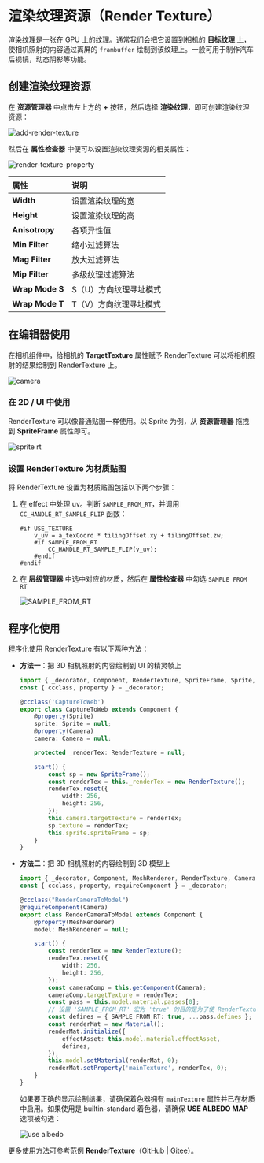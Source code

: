 # 渲染纹理资源（Render Texture）

渲染纹理是一张在 GPU 上的纹理。通常我们会把它设置到相机的 **目标纹理** 上，使相机照射的内容通过离屏的 `frambuffer` 绘制到该纹理上。一般可用于制作汽车后视镜，动态阴影等功能。

## 创建渲染纹理资源

在 **资源管理器** 中点击左上方的 **+** 按钮，然后选择 **渲染纹理**，即可创建渲染纹理资源：

![add-render-texture](render-texture/add-render-texture.png)

然后在 **属性检查器** 中便可以设置渲染纹理资源的相关属性：

![render-texture-property](render-texture/render-texture-property.png)

| 属性 | 说明 |
| :--- | :--- |
| **Width** | 设置渲染纹理的宽 |
| **Height** | 设置渲染纹理的高 |
| **Anisotropy** | 各项异性值 |
| **Min Filter** | 缩小过滤算法 |
| **Mag Filter** | 放大过滤算法 |
| **Mip Filter** | 多级纹理过滤算法 |
| **Wrap Mode S** | S（U）方向纹理寻址模式 |
| **Wrap Mode T** | T（V）方向纹理寻址模式 |

## 在编辑器使用

在相机组件中，给相机的 **TargetTexture** 属性赋予 RenderTexture 可以将相机照射的结果绘制到 RenderTexture 上。

![camera](render-texture/camera.png)

### 在 2D / UI 中使用

RenderTexture 可以像普通贴图一样使用。以 Sprite 为例，从 **资源管理器** 拖拽到 **SpriteFrame** 属性即可。

![sprite rt](render-texture/sprite-rt.png)

### 设置 RenderTexture 为材质贴图

将 RenderTexture 设置为材质贴图包括以下两个步骤：

1. 在 effect 中处理 uv。判断 `SAMPLE_FROM_RT`，并调用 `CC_HANDLE_RT_SAMPLE_FLIP` 函数：

    ```
    #if USE_TEXTURE
        v_uv = a_texCoord * tilingOffset.xy + tilingOffset.zw;
        #if SAMPLE_FROM_RT
            CC_HANDLE_RT_SAMPLE_FLIP(v_uv);
        #endif
    #endif
    ```

2. 在 **层级管理器** 中选中对应的材质，然后在 **属性检查器** 中勾选 `SAMPLE FROM RT`

    ![SAMPLE_FROM_RT](render-texture/SampleFormRT.png)

## 程序化使用

程序化使用 RenderTexture 有以下两种方法：

- **方法一**：把 3D 相机照射的内容绘制到 UI 的精灵帧上

    ```typescript
    import { _decorator, Component, RenderTexture, SpriteFrame, Sprite, Camera } from 'cc';
    const { ccclass, property } = _decorator;

    @ccclass('CaptureToWeb')
    export class CaptureToWeb extends Component {
        @property(Sprite)
        sprite: Sprite = null;
        @property(Camera)
        camera: Camera = null;

        protected _renderTex: RenderTexture = null;

        start() {
            const sp = new SpriteFrame();
            const renderTex = this._renderTex = new RenderTexture();
            renderTex.reset({
                width: 256,
                height: 256,
            });
            this.camera.targetTexture = renderTex;
            sp.texture = renderTex;
            this.sprite.spriteFrame = sp;
        }
    }
    ```

- **方法二**：把 3D 相机照射的内容绘制到 3D 模型上

    ```typescript
    import { _decorator, Component, MeshRenderer, RenderTexture, Camera, Material } from 'cc';
    const { ccclass, property, requireComponent } = _decorator;

    @ccclass("RenderCameraToModel")
    @requireComponent(Camera)
    export class RenderCameraToModel extends Component {
        @property(MeshRenderer)
        model: MeshRenderer = null;

        start() {            
            const renderTex = new RenderTexture();
            renderTex.reset({
                width: 256,
                height: 256,
            });
            const cameraComp = this.getComponent(Camera);
            cameraComp.targetTexture = renderTex;
            const pass = this.model.material.passes[0];
            // 设置 'SAMPLE_FROM_RT' 宏为 'true' 的目的是为了使 RenderTexture 在各个平台能正确显示
            const defines = { SAMPLE_FROM_RT: true, ...pass.defines };
            const renderMat = new Material();
            renderMat.initialize({
                effectAsset: this.model.material.effectAsset,
                defines,
            });
            this.model.setMaterial(renderMat, 0);
            renderMat.setProperty('mainTexture', renderTex, 0);
        }
    }
    ```

    如果要正确的显示绘制结果，请确保着色器拥有 `mainTexture` 属性并已在材质中启用。如果使用是 builtin-standard 着色器，请确保 **USE ALBEDO MAP** 选项被勾选：

    ![use albedo](render-texture/use-albedo.png)

更多使用方法可参考范例 **RenderTexture**（[GitHub](https://github.com/cocos-creator/test-cases-3d/tree/v3.5/assets/cases/rendertexture) | [Gitee](https://gitee.com/mirrors_cocos-creator/test-cases-3d/tree/v3.5/assets/cases/rendertexture)）。
